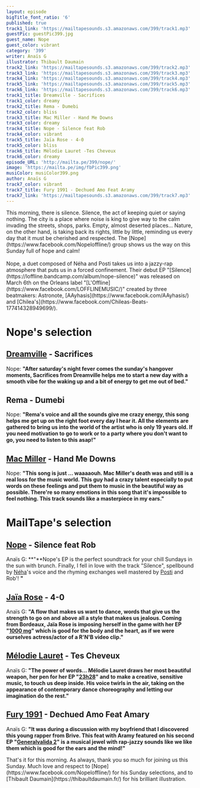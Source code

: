 ```yaml
---
layout: episode
bigTitle_font_ratio: '6'
published: true
track1_link: 'https://mailtapesounds.s3.amazonaws.com/399/track1.mp3'
guestPic: guestPic399.jpg
guest_name: Nope
guest_color: vibrant
category: '399'
writer: Anaïs G
illustrator: Thibault Daumain
track2_link: 'https://mailtapesounds.s3.amazonaws.com/399/track2.mp3'
track3_link: 'https://mailtapesounds.s3.amazonaws.com/399/track3.mp3'
track4_link: 'https://mailtapesounds.s3.amazonaws.com/399/track4.mp3'
track5_link: 'https://mailtapesounds.s3.amazonaws.com/399/track5.mp3'
track6_link: 'https://mailtapesounds.s3.amazonaws.com/399/track6.mp3'
track1_title: Dreamville - Sacrifices
track1_color: dreamy
track2_title: Rema - Dumebi
track2_color: bliss
track3_title: Mac Miller - Hand Me Downs
track3_color: dreamy
track4_title: Nope - Silence feat Rob
track4_color: vibrant
track5_title: Jaïa Rose - 4-0
track5_color: bliss
track6_title: Mélodie Lauret -Tes Cheveux
track6_color: dreamy
episode_URL: 'http://mailta.pe/399/nope/'
image: 'https://mailta.pe/img/fbPic399.png'
musiColor: musiColor399.png
author: Anaïs G
track7_color: vibrant
track7_title: Fury 1991 - Dechued Amo Feat Aramy
track7_link: 'https://mailtapesounds.s3.amazonaws.com/399/track7.mp3'
---
```

<p id="introduction">This morning, there is silence. Silence, the act of keeping quiet or saying nothing. The city is a place where noise is king to give way to the calm invading the streets, shops, parks. Empty, almost deserted places... Nature, on the other hand, is taking back its rights, little by little, reminding us every day that it must be cherished and respected. The [Nope](https://www.facebook.com/Nopeloffline/) group shows us the way on this Sunday full of hope and calm!
<br><br>
Nope, a duet composed of Néha and Posti takes us into a jazzy-rap atmosphere that puts us in a forced confinement. Their debut EP "[Silence](https://loffline.bandcamp.com/album/nope-silence)" was released on March 6th on the Orleans label "[L'Offline](https://www.facebook.com/LOFFLINEMUSIC/)" created by three beatmakers: Astronote, [AAyhasis](https://www.facebook.com/AAyhasis/) and [Chilea's](https://www.facebook.com/Chileas-Beats-177414328949699/).
</p>


# Nope's selection

## [Dreamville](https://www.facebook.com/dreamville/) - Sacrifices
Nope: **"**After saturday's night fever comes the sunday's hangover moments, Sacrifices from Dreamville helps me to start a new day with a smooth vibe for the waking up and a bit of energy to get me out of bed.**"**

## Rema - Dumebi
Nope: **"**Rema's voice and all the sounds give me crazy energy, this song helps me get up on the right foot every day I hear it. All the elements are gathered to bring us into the world of the artist who is only 19 years old. If you need motivation to go to work or to a party where you don't want to go, you need to listen to this asap!**"**

## [Mac Miller](https://www.macmillerswebsite.com/) - Hand Me Downs
Nope: **"**This song is just ... waaaaouh. Mac Miller's death was and still is a real loss for the music world. This guy had a crazy talent especially to put words on these feelings and put them to music in the beautiful way as possible. There're so many emotions in this song that it's impossible to feel nothing. This track sounds like a masterpiece in my ears.**"**


# MailTape's selection

## [Nope]((https://www.facebook.com/Nopeloffline/)) - Silence feat Rob
Anaïs G: **"**Nope's EP is the perfect soundtrack for your chill Sundays in the sun with brunch. Finally, I fell in love with the track "Silence", spellbound by [Néha](https://www.facebook.com/musicneha/)'s voice and the rhyming exchanges well mastered by [Posti](https://www.facebook.com/postimusic/) and Rob'! **"**

## [Jaïa Rose]((https://www.facebook.com/jaiarosemusic/)) - 4-0
Anaïs G: **"**A flow that makes us want to dance, words that give us the strength to go on and above all a style that makes us jealous. Coming from Bordeaux, Jaïa Rose is imposing herself in the game with her EP "[1000 mg](https://soundcloud.com/jaiarose/sets/1000-mg)" which is good for the body and the heart, as if we were ourselves actress/actor of a R'N'B video clip.**"**

## [Mélodie Lauret](https://www.facebook.com/melodielauretoff/) - Tes Cheveux
Anaïs G: **"**The power of words... Mélodie Lauret draws her most beautiful weapon, her pen for her EP "[23h28](https://soundcloud.com/melodielauret/sets/23h28)" and to make a creative, sensitive music, to touch us deep inside. His voice twirls in the air, taking on the appearance of contemporary dance choreography and letting our imagination do the rest.**"**

## [Fury 1991](https://www.facebook.com/Fury1991/) - Dechued Amo Feat Amary
Anaïs G: **"**It was during a discussion with my boyfriend that I discovered this young rapper from Brive. This feat with Aramy featured on his second EP "[Generalvalida 2](https://soundcloud.com/fury1991/sets/generalvalida-vol-2)" is a musical jewel with rap-jazzy sounds like we like them which is good for the ears and the mind!**"**


<p id="outroduction">That's it for this morning. As always, thank you so much for joining us this Sunday. Much love and respect to [Nope](https://www.facebook.com/Nopeloffline/) for his Sunday selections, and to [Thibault Daumain](https://thibaultdaumain.fr/) for his brilliant illustration.</p>

